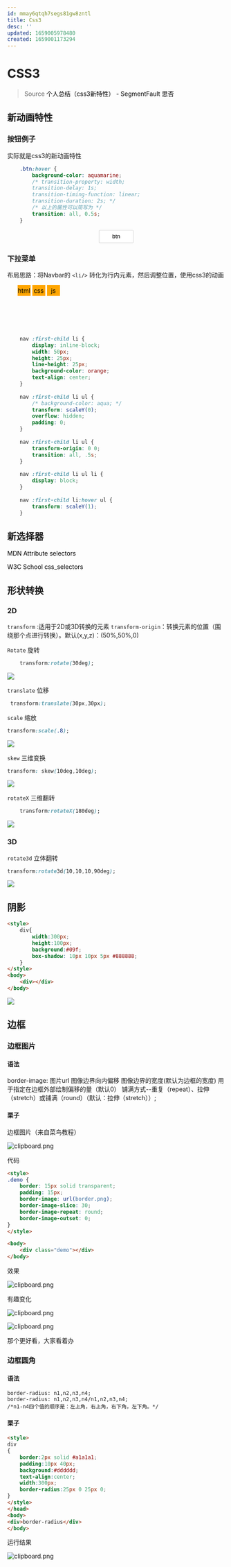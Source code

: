 ```yaml
---
id: mmay6qtqh7segs81gw8zntl
title: Css3
desc: ''
updated: 1659005978480
created: 1659001173294
---
```


# CSS3

> Source [个人总结（css3新特性） - SegmentFault 思否](https://segmentfault.com/a/1190000010780991)

## 新动画特性

### 按钮例子

实际就是css3的新动画特性

```css
    .btn:hover {
        background-color: aquamarine;
        /* transition-property: width;
        transition-delay: 1s;
        transition-timing-function: linear;
        transition-duration: 2s; */
        /* 以上的属性可以简写为 */
        transition: all, 0.5s;
    }
```


<style>
    a {
        text-decoration: none;
        color: black;
    }

    .container {
        display: flex;
        justify-content: center;
        align-items: center;
        width: 100%;
    }
    
    .inner {}
    
    .btn {
        background-color: white;
        border: solid lightgray 1px;
        border-radius: 5%;
        width: 80px;
        height: 30px;
    }
    
    .btn:hover {
        background-color: aquamarine;
        /* transition-property: width;
        transition-delay: 1s;
        transition-timing-function: linear;
        transition-duration: 2s; */
        transition: all, 0.5s;
    }
</style>
<body>
    <div class="container">
        <div class="inner">
            <button class="btn">btn</button>
        </div>
    </div>
</body>


### 下拉菜单

布局思路：将Navbar的 `<li/>` 转化为行内元素，然后调整位置，使用css3的动画


<style>
    nav :first-child li {
        display: inline-block;
        width: 30px;
        height: 25px;
        line-height: 25px;
        background-color: orange;
        text-align: center;
    }

    nav :first-child li ul {
        transform: scaleY(0);
        overflow: hidden;
        padding: 0;
    }
    
    nav :first-child li ul {
        transform-origin: 0 0;
        transition: all, .5s;
    }
    
    nav :first-child li ul li {
        display: block;
    }
    
    nav :first-child li:hover ul {
        transform: scaleY(1);
    }
</style>

<body>
    <nav>
        <ul>
            <li>
                <a href="#">
                    html
                </a>
                <ul>
                    <li>1</li>
                    <li>2</li>
                    <li>3</li>
                </ul>
            </li>
            <li>
                <a href="#">
                    css
                </a>
                <ul>
                    <li>4</li>
                    <li>5</li>
                    <li>6</li>
                </ul>
            </li>
            <li>
                <a href="#">
                    js
                </a>
                <ul>
                    <li>7</li>
                    <li>8</li>
                    <li>9</li>
                </ul>
            </li>
        </ul>
    </nav>
</body>

```css
    nav :first-child li {
        display: inline-block;
        width: 50px;
        height: 25px;
        line-height: 25px;
        background-color: orange;
        text-align: center;
    }
    
    nav :first-child li ul {
        /* background-color: aqua; */
        transform: scaleY(0);
        overflow: hidden;
        padding: 0;
    }
    
    nav :first-child li ul {
        transform-origin: 0 0;
        transition: all, .5s;
    }
    
    nav :first-child li ul li {
        display: block;
    }
    
    nav :first-child li:hover ul {
        transform: scaleY(1);
    }
```



## 新选择器

[MDN Attribute selectors](https://developer.mozilla.org/en-US/docs/Web/CSS/Attribute_selectors)

[W3C School css_selectors](https://www.w3school.com.cn/cssref/css_selectors.asp)


## 形状转换

### 2D

`transform` :适用于2D或3D转换的元素
`transform-origin`：转换元素的位置（围绕那个点进行转换）。默认(x,y,z)：(50%,50%,0)

<style>
    .lightBlueBox {
        background-color: lightblue;
        margin-top: 20px;
        width: 100px;
        height: 40px;
    }
</style>

`Rotate` 旋转

```css
    transform:rotate(30deg);
```

![](https://image-static.segmentfault.com/243/676/2436767704-5996c4b861ddd_fix732)
<!-- <div class="lightBlueBox" style="transform:rotate(30deg);" /> -->


`translate` 位移

```css
 transform:translate(30px,30px);
```

<!-- <div class="lightBlueBox" style="transform:translate(30px,30px);" /> -->

`scale` 缩放

```css
transform:scale(.8);
```

![](https://image-static.segmentfault.com/126/220/1262207161-5996c6b7a978a_fix732)
<!-- <div class="lightBlueBox" style="transform:scale(.8);" /> -->

`skew` 三维变换

```css
transform: skew(10deg,10deg);
```

![](https://image-static.segmentfault.com/149/748/149748881-5996c772d2961_fix732)

<!-- <div class="lightBlueBox" style="transform: skew(10deg,10deg);" /> -->

`rotateX` 三维翻转

```css
    transform:rotateX(180deg);
```
![](https://image-static.segmentfault.com/159/205/1592052558-5996d13f78d93)

### 3D

`rotate3d` 立体翻转

```css
transform:rotate3d(10,10,10,90deg);
```

![](https://image-static.segmentfault.com/120/941/1209419084-5996d1fbb80fd)



## 阴影

```html
<style>
    div{
        width:300px;
        height:100px;
        background:#09f;
        box-shadow: 10px 10px 5px #888888;
    }
</style>
<body>
	<div></div>
</body>
```



![](https://segmentfault.com/img/bVTd9F?w=364&h=151)

## 边框

### 边框图片

#### 语法

border-image: 图片url 图像边界向内偏移 图像边界的宽度(默认为边框的宽度) 用于指定在边框外部绘制偏移的量（默认0） 铺满方式--重复（repeat）、拉伸（stretch）或铺满（round）（默认：拉伸（stretch））;

#### 栗子

边框图片（来自菜鸟教程）

![clipboard.png](https://segmentfault.com/img/bVTefk?w=81&h=81)

代码

```html
<style>
.demo {
    border: 15px solid transparent;
    padding: 15px;   
    border-image: url(border.png);
    border-image-slice: 30;
    border-image-repeat: round;
    border-image-outset: 0;
}
</style>

<body>
    <div class="demo"></div>
</body>
```

效果

![clipboard.png](https://segmentfault.com/img/bVTeeg?w=601&h=91)

有趣变化

![clipboard.png](https://segmentfault.com/img/bVTefm?w=617&h=444)

![clipboard.png](https://segmentfault.com/img/bVTefl?w=617&h=444)

那个更好看，大家看着办

### 边框圆角

#### 语法

```gcode
border-radius: n1,n2,n3,n4;
border-radius: n1,n2,n3,n4/n1,n2,n3,n4;
/*n1-n4四个值的顺序是：左上角，右上角，右下角，左下角。*/
```

#### 栗子

```html
<style> 
div
{
    border:2px solid #a1a1a1;
    padding:10px 40px; 
    background:#dddddd;
    text-align:center;
    width:300px;
    border-radius:25px 0 25px 0;
}
</style>
</head>
<body>
<div>border-radius</div>
</body>
```

运行结果

![clipboard.png](https://segmentfault.com/img/bVTegF?w=486&h=82)
